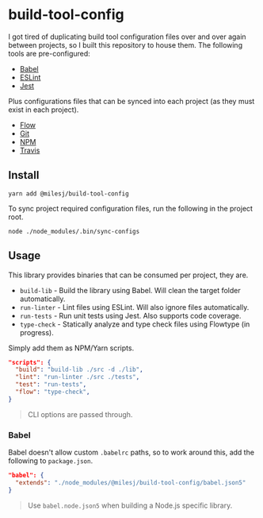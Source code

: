 # build-tool-config

I got tired of duplicating build tool configuration files over and over again between projects,
so I built this repository to house them. The following tools are pre-configured:

* [Babel](https://github.com/milesj/build-tool-config/blob/master/babel.json5)
* [ESLint](https://github.com/milesj/build-tool-config/blob/master/eslint.json5)
* [Jest](https://github.com/milesj/build-tool-config/blob/master/jest.json)

Plus configurations files that can be synced into each project (as they must exist in each project).

* [Flow](https://github.com/milesj/build-tool-config/blob/master/res/flowconfig)
* [Git](https://github.com/milesj/build-tool-config/blob/master/res/gitignore)
* [NPM](https://github.com/milesj/build-tool-config/blob/master/res/npmignore)
* [Travis](https://github.com/milesj/build-tool-config/blob/master/res/travis.yml)

## Install

```
yarn add @milesj/build-tool-config
```

To sync project required configuration files, run the following in the project root.

```
node ./node_modules/.bin/sync-configs
```

## Usage

This library provides binaries that can be consumed per project, they are.

* `build-lib` - Build the library using Babel. Will clean the target folder automatically.
* `run-linter` - Lint files using ESLint. Will also ignore files automatically.
* `run-tests` - Run unit tests using Jest. Also supports code coverage.
* `type-check` - Statically analyze and type check files using Flowtype (in progress).

Simply add them as NPM/Yarn scripts.

```json
"scripts": {
  "build": "build-lib ./src -d ./lib",
  "lint": "run-linter ./src ./tests",
  "test": "run-tests",
  "flow": "type-check",
}
```

> CLI options are passed through.

### Babel

Babel doesn't allow custom `.babelrc` paths, so to work around this,
add the following to `package.json`.

```json
"babel": {
  "extends": "./node_modules/@milesj/build-tool-config/babel.json5"
}
```

> Use `babel.node.json5` when building a Node.js specific library.
